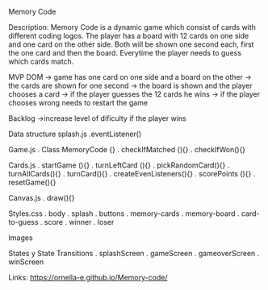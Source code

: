 Memory Code 

Description:
Memory Code is a dynamic game which consist of cards with different coding logos. The player has a board with 
12 cards on one side and one card on the other side. Both will be shown one second each, first the one card and 
then the board. Everytime the player needs to guess which cards match. 


MVP
DOM
-> game has one card on one side and a board on the other
-> the cards are shown for one second 
-> the board is shown and the player chooses a card
-> if the player guesses the 12 cards he wins
-> if the player chooses wrong needs to restart the game


Backlog
->increase level of dificulty if the player wins

Data structure
splash.js
.eventListener()

Game.js
. Class MemoryCode {}
. checkIfMatched (){}
. checkIfWon(){}


Cards.js
. startGame (){}
. turnLeftCard (){}
. pickRandomCard(){}
. turnAllCards(){}
. turnCard(){}
. createEvenListeners(){}
. scorePoints (){}
. resetGame(){}

Canvas.js
. draw(){}


Styles.css
. body
. splash
. buttons
. memory-cards
. memory-board
. card-to-guess
. score
. winner
. loser

Images


States y State Transitions
. splashScreen
. gameScreen
. gameoverScreen
. winScreen

Links: 
https://ornella-e.github.io/Memory-code/



